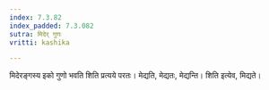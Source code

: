 ```yaml
---
index: 7.3.82
index_padded: 7.3.082
sutra: मिदेर् गुणः
vritti: kashika

---
```

मिदेरङ्गस्य इको गुणो भवति शिति प्रत्यये परतः। मेद्यति, मेद्यतः, मेद्यन्ति। शिति इत्येव, मिद्यते।